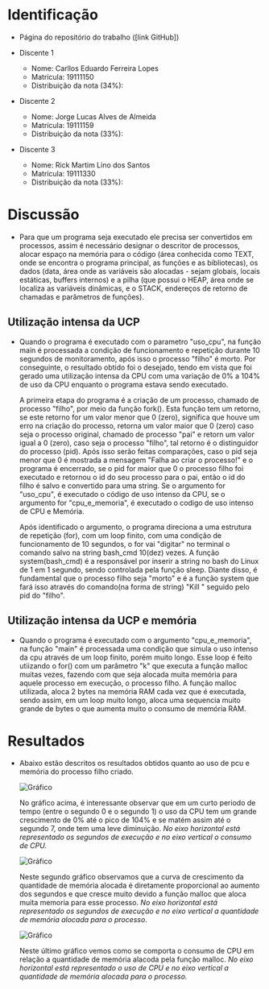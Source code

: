 # Identificação

* Página do repositório do trabalho ([link GitHub]) 

* Discente 1
	* Nome: Carllos Eduardo Ferreira Lopes
	* Matrícula: 19111150
	* Distribuição da nota (34%): 
* Discente 2
	* Nome: Jorge Lucas Alves de Almeida
	* Matrícula: 19111159
	* Distribuição da nota (33%): 
* Discente 3
	* Nome: Rick Martim Lino dos Santos
	* Matrícula: 19111330
	* Distribuição da nota (33%): 		
	
	
# Discussão 
-
	Para que um programa seja executado ele precisa ser convertidos em processos, assim é necessário designar o descritor
	de processos, alocar espaço na memória para o código (área conhecida como TEXT, onde se encontra o programa 
	principal, as funções e as bibliotecas), os dados (data, área onde as variáveis são alocadas - sejam globais, locais 
	estáticas, buffers internos) e a pilha (que possui o HEAP, área onde se localiza as variáveis dinâmicas, e o STACK, 
	endereços de retorno de chamadas e parâmetros de funções).

## Utilização intensa da UCP

-	Quando o programa é executado com o parametro "uso_cpu", na função main é processada a condição de funcionamento e
	repetição durante 10 segundos de monitoramento, após isso o processo "filho" é morto. Por conseguinte, o resultado
	obtido foi o desejado, tendo em vista que foi gerado uma utilização intensa da CPU com uma variação de 0% a 104% de
	uso da CPU enquanto o programa estava sendo executado.
	
	A primeira etapa do programa é a criação de um processo, chamado de processo "filho", por meio da função fork(). 
	Esta função tem um retorno, se este retorno for um valor menor que 0 (zero), significa que houve um erro na criação
	do processo, retorna um valor maior que 0 (zero) caso seja o processo original, chamado de processo "pai" e retorn um
	valor igual a 0 (zero), caso seja o processo "filho", tal retorno é o distinguidor do processo (pid). Após isso serão
	feitas comparações, caso o pid seja menor que 0 é mostrada a mensagem "Falha ao criar o processo!" e o programa é 
	encerrado, se o pid for maior que 0 o processo filho foi executado e retornou o id do seu processo para o pai, então
	o id do filho é salvo e convertido para uma string. Se o argumento for "uso_cpu", é executado o código de uso intenso
	da CPU, se o argumento for "cpu_e_memoria", é executado o codigo de uso intenso de CPU e Memória.
	
	Após identificado o argumento, o programa direciona a uma estrutura de repetição (for), com um loop finito, com uma
	condição de funcionamento de 10 segundos, o for vai "digitar" no terminal o comando salvo na string bash_cmd 10(dez)
	vezes. 
	A função system(bash_cmd) é a responsável por inserir a string no bash do Linux de 1 em 1 segundo, sendo controlada 
	pela função sleep. Diante disso, é fundamental que o processo filho seja "morto" e é a função system que fará isso
	através do comando(na forma de string) "Kill " seguido pelo pid do "filho". 
	
	

## Utilização intensa da UCP e memória

-	Quando o programa é executado com o argumento "cpu_e_memoria", na função "main" é processada uma condição que simula
	o uso intenso da cpu através de um loop finito, porém muito longo. Esse loop é feito utiizando o for() com um
	parâmetro "k" que executa a função malloc muitas vezes, fazendo com que seja alocada muita memória para aquele
	processo em execução, o processo filho. A função malloc utilizada, aloca 2 bytes na memória RAM cada vez que é
	executada, sendo assim, em um loop muito longo, aloca uma sequencia muito grande de bytes o que aumenta muito o 
	consumo de memória RAM.
	
	
# Resultados
- Abaixo estão descritos os resultados obtidos quanto ao uso de pcu e memória do processo filho criado.

	![Gráfico](/imagens/cpu.png)  

	No gráfico acima, é interessante observar que em um curto periodo de tempo (entre o segundo 0 e o segundo 1) o uso da CPU tem um grande crescimento de 0% até o pico de 104% e se matém assim até o segundo 7, onde tem uma leve diminuição. *No eixo horizontal está representado os segundos de execução e no eixo vertical o consumo de CPU.*

	![Gráfico](/imagens/mem.png)  

	Neste segundo gráfico observamos que a curva de crescimento da quantidade de memória alocada é diretamente proporcional ao aumento dos segundos e que cresce muito devido a função malloc que aloca muita memoria para esse processo. *No eixo horizontal está representado os segundos de execução e no eixo vertical a quantidade de memória alocada para o processo.*
	
	![Gráfico](/imagens/cpu_e_memoria.png) 
	
	Neste último gráfico vemos como se comporta o consumo de CPU em relação a quantidade de memória alacoda pela função malloc. *No eixo horizontal está representado o uso de CPU e no eixo vertical a quantidade de memória alocada para o processo.*
	

